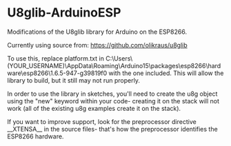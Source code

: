 # U8glib-ArduinoESP
Modifications of the U8glib library for Arduino on the ESP8266.

Currently using source from: https://github.com/olikraus/u8glib

To use this, replace platform.txt in C:\Users\\(YOUR_USERNAME)\AppData\Roaming\Arduino15\packages\esp8266\hardware\esp8266\1.6.5-947-g39819f0 with the one included.  This will allow the library to build, but it still may not run properly.

In order to use the library in sketches, you'll need to create the u8g object using the "new" keyword within your code- creating it on the stack will not work (all of the existing u8g examples create it on the stack).

If you want to improve support, look for the preprocessor directive \_\_XTENSA\_\_ in the source files- that's how the preprocessor identifies the ESP8266 hardware.
